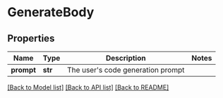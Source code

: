 # GenerateBody

## Properties
Name | Type | Description | Notes
------------ | ------------- | ------------- | -------------
**prompt** | **str** | The user&#x27;s code generation prompt | 

[[Back to Model list]](../README.md#documentation-for-models) [[Back to API list]](../README.md#documentation-for-api-endpoints) [[Back to README]](../README.md)


